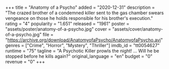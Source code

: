 +++
title = "Anatomy of a Psycho"
added = "2020-12-31"
description = "The crazed brother of a condemned killer sent to the gas chamber swears vengeance on those he holds responsible for his brother's execution."
rating = "4"
popularity = "1.651"
released = "1961"
poster = "assets/poster/anatomy-of-a-psycho.jpg"
cover = "assets/cover/anatomy-of-a-psycho.jpg"
file = "https://archive.org/download/AnatomyofaPsycho/AnatomyofaPsycho.avi"
genres = ["Crime", "Horror", "Mystery", "Thriller"]
imdb_id = "tt0054627"
runtime = "75"
tagline = "A Psychotic Killer prowls the night! ... Will he be stopped before he kills again?"
original_language = "en"
budget = "0"
revenue = "0"
+++